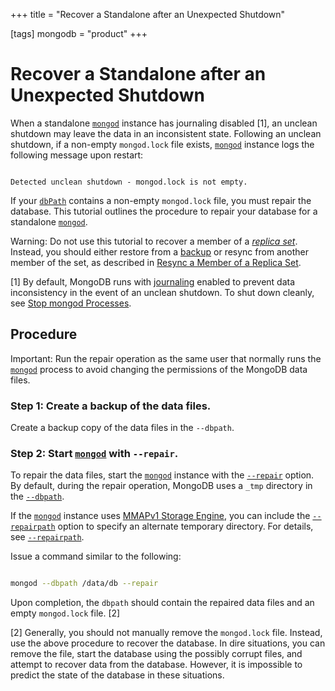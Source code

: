+++
title = "Recover a Standalone after an Unexpected Shutdown"

[tags]
mongodb = "product"
+++

# Recover a Standalone after an Unexpected Shutdown

When a standalone [``mongod``](https://docs.mongodb.com/manual/reference/program/mongod/#bin.mongod) instance has journaling disabled
[1], an unclean shutdown may leave the data in an
inconsistent state. Following an unclean shutdown, if a non-empty
``mongod.lock`` file exists, [``mongod``](https://docs.mongodb.com/manual/reference/program/mongod/#bin.mongod) instance logs the
following message upon restart:

```

Detected unclean shutdown - mongod.lock is not empty.

```

If your [``dbPath``](https://docs.mongodb.com/manual/reference/configuration-options/#storage.dbPath) contains a non-empty ``mongod.lock``
file, you must repair the database. This tutorial outlines the
procedure to repair your database for a standalone [``mongod``](https://docs.mongodb.com/manual/reference/program/mongod/#bin.mongod).

Warning: Do not use this tutorial to recover a member of a [*replica set*](https://docs.mongodb.com/manual/reference/glossary/#term-replica-set). Instead, you should either restore from a [backup](https://docs.mongodb.com/manual/core/backups) or resync from another member of the set, as described in [Resync a Member of a Replica Set](https://docs.mongodb.com/manual/tutorial/resync-replica-set-member).

[1] By default, MongoDB runs with [journaling](https://docs.mongodb.com/manual/core/journaling) enabled to prevent data inconsistency in the event of an unclean shutdown. To shut down cleanly, see [Stop mongod Processes](https://docs.mongodb.com/manual/tutorial/manage-mongodb-processes/#terminate-mongod-processes).


## Procedure

Important: Run the repair operation as the same user that normally runs the [``mongod``](https://docs.mongodb.com/manual/reference/program/mongod/#bin.mongod) process to avoid changing the permissions of the MongoDB data files.


### Step 1: Create a backup of the data files.

Create a backup copy of the data files in the ``--dbpath``.


### Step 2: Start [``mongod``](https://docs.mongodb.com/manual/reference/program/mongod/#bin.mongod) with ``--repair``.

To repair the data files, start the [``mongod``](https://docs.mongodb.com/manual/reference/program/mongod/#bin.mongod) instance with
the [``--repair``](https://docs.mongodb.com/manual/reference/program/mongodump/#cmdoption-repair) option. By default, during the repair
operation, MongoDB uses a ``_tmp`` directory in the
[``--dbpath``](https://docs.mongodb.com/manual/reference/program/mongod/#cmdoption-dbpath).

If the [``mongod``](https://docs.mongodb.com/manual/reference/program/mongod/#bin.mongod) instance uses [MMAPv1 Storage Engine](https://docs.mongodb.com/manual/core/mmapv1), you can
include the [``--repairpath``](https://docs.mongodb.com/manual/reference/program/mongod/#cmdoption-repairpath) option to specify an alternate
temporary directory. For details, see [``--repairpath``](https://docs.mongodb.com/manual/reference/program/mongod/#cmdoption-repairpath).

Issue a command similar to the following:

```sh

mongod --dbpath /data/db --repair

```

Upon completion, the ``dbpath`` should contain the repaired data files and an empty ``mongod.lock`` file. [2]

[2] Generally, you should not manually remove the ``mongod.lock`` file. Instead, use the above procedure to recover the database. In dire situations, you can remove the file, start the database using the possibly corrupt files, and attempt to recover data from the database. However, it is impossible to predict the state of the database in these situations.
